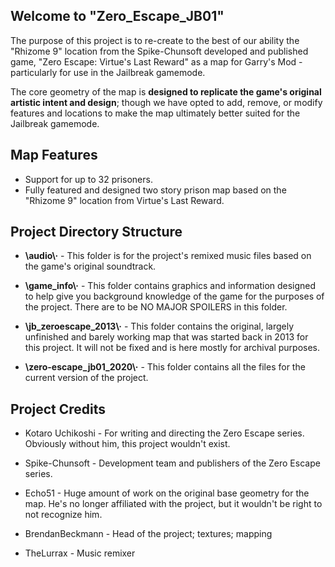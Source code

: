 ## Welcome to "Zero_Escape_JB01"

The purpose of this project is to re-create to the best of our ability the "Rhizome 9" location from the Spike-Chunsoft developed and published game, "Zero Escape: Virtue's Last Reward" as a map for Garry's Mod - particularly for use in the Jailbreak gamemode.

The core geometry of the map is **designed to replicate the game's original artistic intent and design**; though we have opted to add, remove, or modify features and locations to make the map ultimately better suited for the Jailbreak gamemode.

## Map Features

- Support for up to 32 prisoners.
- Fully featured and designed two story prison map based on the "Rhizome 9" location from Virtue's Last Reward.

## Project Directory Structure

- **\audio\·** - This folder is for the project's remixed music files based on the game's original soundtrack.

- **\game_info\·** - This folder contains graphics and information designed to help give you background knowledge of the game for the purposes of the project. There are to be NO MAJOR SPOILERS in this folder.

- **\jb_zeroescape_2013\·** - This folder contains the original, largely unfinished and barely working map that was started back in 2013 for this project. It will not be fixed and is here mostly for archival purposes.

- **\zero-escape_jb01_2020\·** - This folder contains all the files for the current version of the project.

## Project Credits

- Kotaro Uchikoshi - For writing and directing the Zero Escape series. Obviously without him, this project wouldn't exist.
- Spike-Chunsoft - Development team and publishers of the Zero Escape series.

- Echo51 - Huge amount of work on the original base geometry for the map. He's no longer affiliated with the project, but it wouldn't be right to not recognize him.
- BrendanBeckmann - Head of the project; textures; mapping
- TheLurrax - Music remixer
